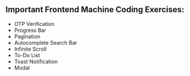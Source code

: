 ## Important Frontend Machine Coding Exercises:

-   OTP Verification
-   Progress Bar
-   Pagination
-   Autocomplete Search Bar
-   Infinite Scroll
-   To-Do List
-   Toast Notification
-   Modal
